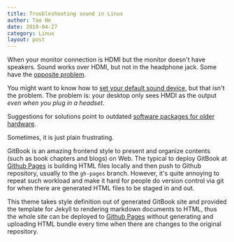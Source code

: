```yaml
---
title: Troubleshooting sound in Linux
author: Tao He
date: 2019-04-27
category: Linux
layout: post
---
```

When your monitor connection is HDMI but the monitor doesn't have speakers. Sound works over HDMI, but not in the headphone jack. Some have the [opposite problem](https://askubuntu.com/questions/937617/no-hdmi-sound-on-intel-nuc-nuc5i3ryh).

You might want to know how to [set your default sound device](https://askubuntu.com/questions/1038490/how-do-you-set-a-default-audio-output-device-in-ubuntu-18-04/1233100#1233100), but that isn't the problem. The problem is: your desktop only sees HMDI as the output _even when you plug in a headset_.

Suggestions for solutions point to outdated [software packages
for older hardware](https://wiki.ubuntu.com/Audio/UpgradingAlsa/DKMS).

Sometimes, it is just plain frustrating.

GitBook is an amazing frontend style to present and organize contents (such as book chapters
and blogs) on Web. The typical to deploy GitBook at [Github Pages][1]
is building HTML files locally and then push to Github repository, usually to the `gh-pages`
branch. However, it's quite annoying to repeat such workload and make it hard for people do
version control via git for when there are generated HTML files to be staged in and out.

This theme takes style definition out of generated GitBook site and provided the template
for Jekyll to rendering markdown documents to HTML, thus the whole site can be deployed
to [Github Pages][1] without generating and uploading HTML bundle every time when there are
changes to the original repository.

[1]: https://pages.github.com

